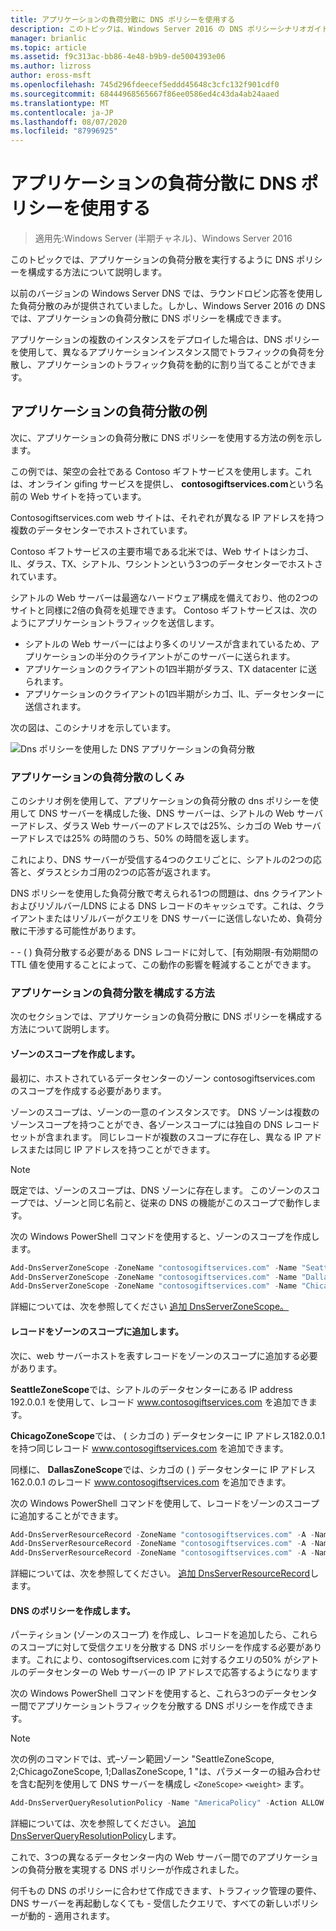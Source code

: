 ```yaml
---
title: アプリケーションの負荷分散に DNS ポリシーを使用する
description: このトピックは、Windows Server 2016 の DNS ポリシーシナリオガイドに含まれています。
manager: brianlic
ms.topic: article
ms.assetid: f9c313ac-bb86-4e48-b9b9-de5004393e06
ms.author: lizross
author: eross-msft
ms.openlocfilehash: 745d296fdeecef5eddd45648c3cfc132f901cdf0
ms.sourcegitcommit: 68444968565667f86ee0586ed4c43da4ab24aaed
ms.translationtype: MT
ms.contentlocale: ja-JP
ms.lasthandoff: 08/07/2020
ms.locfileid: "87996925"
---
```

# <a name="use-dns-policy-for-application-load-balancing"></a>アプリケーションの負荷分散に DNS ポリシーを使用する

>適用先:Windows Server (半期チャネル)、Windows Server 2016

このトピックでは、アプリケーションの負荷分散を実行するように DNS ポリシーを構成する方法について説明します。

以前のバージョンの Windows Server DNS では、ラウンドロビン応答を使用した負荷分散のみが提供されていました。しかし、Windows Server 2016 の DNS では、アプリケーションの負荷分散に DNS ポリシーを構成できます。

アプリケーションの複数のインスタンスをデプロイした場合は、DNS ポリシーを使用して、異なるアプリケーションインスタンス間でトラフィックの負荷を分散し、アプリケーションのトラフィック負荷を動的に割り当てることができます。

## <a name="example-of-application-load-balancing"></a>アプリケーションの負荷分散の例

次に、アプリケーションの負荷分散に DNS ポリシーを使用する方法の例を示します。

この例では、架空の会社である Contoso ギフトサービスを使用します。これは、オンライン gifing サービスを提供し、 **contosogiftservices.com**という名前の Web サイトを持っています。

Contosogiftservices.com web サイトは、それぞれが異なる IP アドレスを持つ複数のデータセンターでホストされています。

Contoso ギフトサービスの主要市場である北米では、Web サイトはシカゴ、IL、ダラス、TX、シアトル、ワシントンという3つのデータセンターでホストされています。

シアトルの Web サーバーは最適なハードウェア構成を備えており、他の2つのサイトと同様に2倍の負荷を処理できます。 Contoso ギフトサービスは、次のようにアプリケーショントラフィックを送信します。

- シアトルの Web サーバーにはより多くのリソースが含まれているため、アプリケーションの半分のクライアントがこのサーバーに送られます。
- アプリケーションのクライアントの1四半期がダラス、TX datacenter に送られます。
- アプリケーションのクライアントの1四半期がシカゴ、IL、データセンターに送信されます。

次の図は、このシナリオを示しています。

![Dns ポリシーを使用した DNS アプリケーションの負荷分散](../../media/Dns-App-Lb/dns-app-lb.jpg)


### <a name="how-application-load-balancing-works"></a>アプリケーションの負荷分散のしくみ

このシナリオ例を使用して、アプリケーションの負荷分散の dns ポリシーを使用して DNS サーバーを構成した後、DNS サーバーは、シアトルの Web サーバーアドレス、ダラス Web サーバーのアドレスでは25%、シカゴの Web サーバーアドレスでは25% の時間のうち、50% の時間を返します。

これにより、DNS サーバーが受信する4つのクエリごとに、シアトルの2つの応答と、ダラスとシカゴ用の2つの応答が返されます。

DNS ポリシーを使用した負荷分散で考えられる1つの問題は、dns クライアントおよびリゾルバー/LDNS による DNS レコードのキャッシュです。これは、クライアントまたはリゾルバーがクエリを DNS サーバーに送信しないため、負荷分散に干渉する可能性があります。

\- \- \( \) 負荷分散する必要がある DNS レコードに対して、[有効期限-有効期間の TTL 値を使用することによって、この動作の影響を軽減することができます。

### <a name="how-to-configure-application-load-balancing"></a>アプリケーションの負荷分散を構成する方法

次のセクションでは、アプリケーションの負荷分散に DNS ポリシーを構成する方法について説明します。

#### <a name="create-the-zone-scopes"></a>ゾーンのスコープを作成します。

最初に、ホストされているデータセンターのゾーン contosogiftservices.com のスコープを作成する必要があります。

ゾーンのスコープは、ゾーンの一意のインスタンスです。 DNS ゾーンは複数のゾーンスコープを持つことができ、各ゾーンスコープには独自の DNS レコードセットが含まれます。 同じレコードが複数のスコープに存在し、異なる IP アドレスまたは同じ IP アドレスを持つことができます。

>[!NOTE]
>既定では、ゾーンのスコープは、DNS ゾーンに存在します。 このゾーンのスコープでは、ゾーンと同じ名前と、従来の DNS の機能がこのスコープで動作します。

次の Windows PowerShell コマンドを使用すると、ゾーンのスコープを作成します。

```powershell
Add-DnsServerZoneScope -ZoneName "contosogiftservices.com" -Name "SeattleZoneScope"
Add-DnsServerZoneScope -ZoneName "contosogiftservices.com" -Name "DallasZoneScope"
Add-DnsServerZoneScope -ZoneName "contosogiftservices.com" -Name "ChicagoZoneScope"
```

詳細については、次を参照してください [追加 DnsServerZoneScope。](/powershell/module/dnsserver/add-dnsserverzonescope?view=win10-ps)

#### <a name="add-records-to-the-zone-scopes"></a><a name="bkmk_records"></a>レコードをゾーンのスコープに追加します。

次に、web サーバーホストを表すレコードをゾーンのスコープに追加する必要があります。

**SeattleZoneScope**では、シアトルのデータセンターにある IP address 192.0.0.1 を使用して、レコード www.contosogiftservices.com を追加できます。

**ChicagoZoneScope**では、 \( シカゴの \) データセンターに IP アドレス182.0.0.1 を持つ同じレコード www.contosogiftservices.com を追加できます。

同様に、 **DallasZoneScope**では、シカゴの \( \) データセンターに IP アドレス162.0.0.1 のレコード www.contosogiftservices.com を追加できます。

次の Windows PowerShell コマンドを使用して、レコードをゾーンのスコープに追加することができます。

```powershell
Add-DnsServerResourceRecord -ZoneName "contosogiftservices.com" -A -Name "www" -IPv4Address "192.0.0.1" -ZoneScope "SeattleZoneScope"
Add-DnsServerResourceRecord -ZoneName "contosogiftservices.com" -A -Name "www" -IPv4Address "182.0.0.1" -ZoneScope "ChicagoZoneScope"
Add-DnsServerResourceRecord -ZoneName "contosogiftservices.com" -A -Name "www" -IPv4Address "162.0.0.1" -ZoneScope "DallasZoneScope"
```

詳細については、次を参照してください。 [追加 DnsServerResourceRecord](/powershell/module/dnsserver/add-dnsserverresourcerecord?view=win10-ps)します。

#### <a name="create-the-dns-policies"></a><a name="bkmk_policies"></a>DNS のポリシーを作成します。

パーティション (ゾーンのスコープ) を作成し、レコードを追加したら、これらのスコープに対して受信クエリを分散する DNS ポリシーを作成する必要があります。これにより、contosogiftservices.com に対するクエリの50% がシアトルのデータセンターの Web サーバーの IP アドレスで応答するようになります

次の Windows PowerShell コマンドを使用すると、これら3つのデータセンター間でアプリケーショントラフィックを分散する DNS ポリシーを作成できます。

>[!NOTE]
>次の例のコマンドでは、式–ゾーン範囲ゾーン "SeattleZoneScope, 2;ChicagoZoneScope, 1;DallasZoneScope, 1 "は、パラメーターの組み合わせを含む配列を使用して DNS サーバーを構成し `<ZoneScope>` `<weight>` ます。

```powershell
Add-DnsServerQueryResolutionPolicy -Name "AmericaPolicy" -Action ALLOW -ZoneScope "SeattleZoneScope,2;ChicagoZoneScope,1;DallasZoneScope,1" -ZoneName "contosogiftservices.com"
```

詳細については、次を参照してください。 [追加 DnsServerQueryResolutionPolicy](/powershell/module/dnsserver/add-dnsserverqueryresolutionpolicy?view=win10-ps)します。

これで、3つの異なるデータセンター内の Web サーバー間でのアプリケーションの負荷分散を実現する DNS ポリシーが作成されました。

何千もの DNS のポリシーに合わせて作成できます、トラフィック管理の要件、DNS サーバーを再起動しなくても - 受信したクエリで、すべての新しいポリシーが動的 - 適用されます。